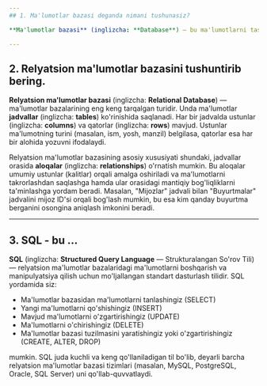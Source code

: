 ```yaml
---
## 1. Ma'lumotlar bazasi deganda nimani tushunasiz?

**Ma'lumotlar bazasi** (inglizcha: **Database**) — bu ma'lumotlarni tashkil etish, saqlash va boshqarish uchun mo'ljallangan tizimli to'plam. Oddiy qilib aytganda, u juda ko'p ma'lumotlarni tartibli joylashtirib, ularni osongina topish, o'zgartirish yoki o'chirish imkonini beruvchi joydir. Ma'lumotlar bazalari kompaniyalarda mijozlar ma'lumotlaridan tortib, veb-saytlardagi mahsulotlar ro'yxatigacha bo'lgan har qanday turdagi ma'lumotlarni saqlash uchun ishlatiladi.

---
```

## 2. Relyatsion ma'lumotlar bazasini tushuntirib bering.

**Relyatsion ma'lumotlar bazasi** (inglizcha: **Relational Database**) — ma'lumotlar bazalarining eng keng tarqalgan turidir. Unda ma'lumotlar **jadvallar** (inglizcha: **tables**) ko'rinishida saqlanadi. Har bir jadvalda ustunlar (inglizcha: **columns**) va qatorlar (inglizcha: **rows**) mavjud. Ustunlar ma'lumotning turini (masalan, ism, yosh, manzil) belgilasa, qatorlar esa har bir alohida yozuvni ifodalaydi.

Relyatsion ma'lumotlar bazasining asosiy xususiyati shundaki, jadvallar orasida **aloqalar** (inglizcha: **relationships**) o'rnatish mumkin. Bu aloqalar umumiy ustunlar (kalitlar) orqali amalga oshiriladi va ma'lumotlarni takrorlashdan saqlashga hamda ular orasidagi mantiqiy bog'liqliklarni ta'minlashga yordam beradi. Masalan, "Mijozlar" jadvali bilan "Buyurtmalar" jadvalini mijoz ID'si orqali bog'lash mumkin, bu esa kim qanday buyurtma berganini osongina aniqlash imkonini beradi.

---
## 3. SQL - bu …

**SQL** (inglizcha: **Structured Query Language** — Strukturalangan So'rov Tili) — relyatsion ma'lumotlar bazalaridagi ma'lumotlarni boshqarish va manipulyatsiya qilish uchun mo'ljallangan standart dasturlash tilidir. SQL yordamida siz:

* Ma'lumotlar bazasidan ma'lumotlarni tanlashingiz (SELECT)
* Yangi ma'lumotlarni qo'shishingiz (INSERT)
* Mavjud ma'lumotlarni o'zgartirishingiz (UPDATE)
* Ma'lumotlarni o'chirishingiz (DELETE)
* Ma'lumotlar bazasi tuzilmasini yaratishingiz yoki o'zgartirishingiz (CREATE, ALTER, DROP)

mumkin. SQL juda kuchli va keng qo'llaniladigan til bo'lib, deyarli barcha relyatsion ma'lumotlar bazasi tizimlari (masalan, MySQL, PostgreSQL, Oracle, SQL Server) uni qo'llab-quvvatlaydi.